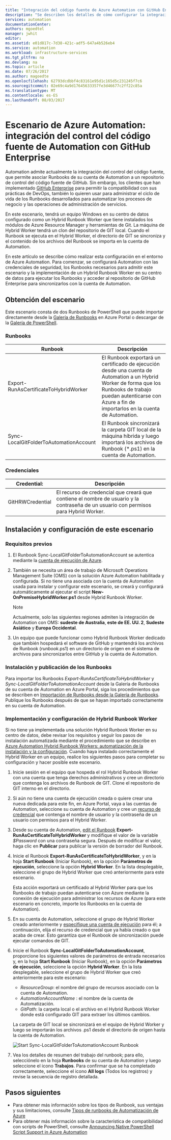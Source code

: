 ```yaml
---
title: "Integración del código fuente de Azure Automation con GitHub Enterprise | Microsoft Docs"
description: "Se describen los detalles de cómo configurar la integración con GitHub Enterprise para el control del código fuente de Runbooks de Automation."
services: automation
documentationCenter: 
authors: mgoedtel
manager: jwhit
editor: 
ms.assetid: e01d817c-7d38-421c-adf5-647a4b526eb4
ms.service: automation
ms.workload: infrastructure-services
ms.tgt_pltfrm: na
ms.devlang: na
ms.topic: article
ms.date: 07/26/2017
ms.author: magoedte
ms.openlocfilehash: 62793dcdbbf4c83161e95d1c165d5c231245f7c6
ms.sourcegitcommit: 02e69c4a9d17645633357fe3d46677c2ff22c85a
ms.translationtype: MT
ms.contentlocale: es-ES
ms.lasthandoff: 08/03/2017
---
```

# <a name="azure-automation-scenario---automation-source-control-integration-with-github-enterprise"></a>Escenario de Azure Automation: integración del control del código fuente de Automation con GitHub Enterprise

Automation admite actualmente la integración del control del código fuente, que permite asociar Runbooks de su cuenta de Automation a un repositorio de control del código fuente de GitHub.  Sin embargo, los clientes que han implementado [GitHub Enterprise](https://enterprise.github.com/home) para permitir la compatibilidad con sus prácticas de DevOps, también lo quieren usar para administrar el ciclo de vida de los Runbooks desarrollados para automatizar los procesos de negocio y las operaciones de administración de servicios.  

En este escenario, tendrá un equipo Windows en su centro de datos configurado como un Hybrid Runbook Worker que tiene instalados los módulos de Azure Resource Manager y herramientas de Git.  La máquina de Hybrid Worker tendrá un clon del repositorio de GIT local.  Cuando el Runbook se ejecuta en el Hybrid Worker, el directorio de GIT se sincroniza y el contenido de los archivos del Runbook se importa en la cuenta de Automation.

En este artículo se describe cómo realizar esta configuración en el entorno de Azure Automation. Para comenzar, se configurará Automation con las credenciales de seguridad, los Runbooks necesarios para admitir este escenario y la implementación de un Hybrid Runbook Worker en su centro de datos para ejecutar los Runbooks y acceder al repositorio de GitHub Enterprise para sincronizarlos con la cuenta de Automation.  


## <a name="getting-the-scenario"></a>Obtención del escenario

Este escenario consta de dos Runbooks de PowerShell que puede importar directamente desde la [Galería de Runbooks](automation-runbook-gallery.md) en Azure Portal o descargar de la [Galería de PowerShell](https://www.powershellgallery.com).

### <a name="runbooks"></a>Runbooks

Runbook | Descripción| 
--------|------------|
Export-RunAsCertificateToHybridWorker | El Runbook exportará un certificado de ejecución desde una cuenta de Automation a un Hybrid Worker de forma que los Runbooks de trabajo puedan autenticarse con Azure a fin de importarlos en la cuenta de Automation.| 
Sync-LocalGitFolderToAutomationAccount | El Runbook sincronizará la carpeta GIT local de la máquina híbrida y luego importará los archivos de Runbook (*.ps1) en la cuenta de Automation.|

### <a name="credentials"></a>Credenciales

Credential: | Descripción|
-----------|------------|
GitHRWCredential | El recurso de credencial que creará que contiene el nombre de usuario y la contraseña de un usuario con permisos para Hybrid Worker.|

## <a name="installing-and-configuring-this-scenario"></a>Instalación y configuración de este escenario

### <a name="prerequisites"></a>Requisitos previos

1. El Runbook Sync-LocalGitFolderToAutomationAccount se autentica mediante la [cuenta de ejecución de Azure](automation-sec-configure-azure-runas-account.md). 

2. También se necesita un área de trabajo de Microsoft Operations Management Suite (OMS) con la solución Azure Automation habilitada y configurada.  Si no tiene una asociada con la cuenta de Automation usada para instalar y configurar este escenario, se creará y configurará automáticamente al ejecutar el script **New-OnPremiseHybridWorker.ps1** desde Hybrid Runbook Worker.        

    > [!NOTE]
    > Actualmente, solo las siguientes regiones admiten la integración de Automation con OMS: **sudeste de Australia**, **este de EE. UU. 2**, **Sudeste Asiático** y **Europa Occidental**. 

3. Un equipo que puede funcionar como Hybrid Runbook Worker dedicado que también hospedará el software de GitHub y mantendrá los archivos de Runbook (*runbook*.ps1) en un directorio de origen en el sistema de archivos para sincronizarlos entre GitHub y la cuenta de Automation.

### <a name="import-and-publish-the-runbooks"></a>Instalación y publicación de los Runbooks

Para importar los Runbooks *Export-RunAsCertificateToHybridWorker* y *Sync-LocalGitFolderToAutomationAccount* desde la Galería de Runbooks de su cuenta de Automation en Azure Portal, siga los procedimientos que se describen en [Importación de Runbooks desde la Galería de Runbooks](automation-runbook-gallery.md#to-import-a-runbook-from-the-runbook-gallery-with-the-azure-portal). Publique los Runbooks después de que se hayan importado correctamente en su cuenta de Automation.

### <a name="deploy-and-configure-hybrid-runbook-worker"></a>Implementación y configuración de Hybrid Runbook Worker

Si no tiene ya implementada una solución Hybrid Runbook Worker en su centro de datos, debe revisar los requisitos y seguir los pasos de instalación automatizada mediante el procedimiento que se describe en [Azure Automation Hybrid Runbook Workers: automatización de la instalación y la configuración](automation-hybrid-runbook-worker.md#automated-deployment).  Cuando haya instalado correctamente el Hybrid Worker en un equipo, realice los siguientes pasos para completar su configuración y hacer posible este escenario.

1. Inicie sesión en el equipo que hospeda el rol Hybrid Runbook Worker con una cuenta que tenga derechos administrativos y cree un directorio que contenga los archivos de Runbook de GIT.  Clone el repositorio de GIT interno en el directorio.
2. Si aún no tiene una cuenta de ejecución creada o quiere crear una nueva dedicada para este fin, en Azure Portal, vaya a las cuentas de Automation, seleccione su cuenta de Automation y cree un [recurso de credencial](automation-credentials.md) que contenga el nombre de usuario y la contraseña de un usuario con permisos para el Hybrid Worker.  
3. Desde su cuenta de Automation, [edit el Runbook](automation-edit-textual-runbook.md) **Export-RunAsCertificateToHybridWorker** y modifique el valor de la variable *$Password* con una contraseña segura.  Después de modificar el valor, haga clic en **Publicar** para publicar la versión de borrador del Runbook. 
5. Inicie el Runbook **Export-RunAsCertificateToHybridWorker**, y en la hoja **Start Runbook** (Iniciar Runbook), en la opción **Parámetros de ejecución**, seleccione la opción **Hybrid Worker**. En la lista desplegable, seleccione el grupo de Hybrid Worker que creó anteriormente para este escenario.  

    Esta acción exportará un certificado al Hybrid Worker para que los Runbooks de trabajo puedan autenticarse con Azure mediante la conexión de ejecución para administrar los recursos de Azure (para este escenario en concreto, importe los Runbooks en la cuenta de Automation).

4. En su cuenta de Automation, seleccione el grupo de Hybrid Worker creado anteriormente y [especifique una cuenta de ejecución](automation-hrw-run-runbooks.md#runas-account) para él; a continuación, elija el recurso de credencial que ya había creado o que acaba de crear.  Esto garantiza que el Runbook de sincronización puede ejecutar comandos de GIT. 
5. Inicie el Runbook **Sync-LocalGitFolderToAutomationAccount**, proporcione los siguientes valores de parámetros de entrada necesarios y, en la hoja **Start Runbook** (Iniciar Runbook), en la opción **Parámetros de ejecución**, seleccione la opción **Hybrid Worker**. En la lista desplegable, seleccione el grupo de Hybrid Worker que creó anteriormente para este escenario:
    * *ResourceGroup*: el nombre del grupo de recursos asociado con la cuenta de Automation.
    * *AutomationAccountName* : el nombre de la cuenta de Automatización.
    * *GitPath*: la carpeta local o el archivo en el Hybrid Runbook Worker donde está configurado GIT para extraer los últimos cambios.

    La carpeta de GIT local se sincronizará en el equipo de Hybrid Worker y luego se importarán los archivos .ps1 desde el directorio de origen hasta la cuenta de Automation.

    ![Start Sync-LocalGitFolderToAutomationAccount Runbook](media/automation-scenario-source-control-integration-with-github-ent/start-runbook-synclocalgitfoldertoautoacct.png)<br>

7. Vea los detalles de resumen del trabajo del runbook; para ello, selecciónelo en la hoja **Runbooks** de su cuenta de Automation y luego seleccione el icono **Trabajos**.  Para confirmar que se ha completado correctamente, seleccione el icono **All logs** (Todos los registros) y revise la secuencia de registro detallada.  

## <a name="next-steps"></a>Pasos siguientes

-  Para obtener más información sobre los tipos de Runbook, sus ventajas y sus limitaciones, consulte [Tipos de runbooks de Automatización de Azure](automation-runbook-types.md)
-  Para obtener más información sobre la característica de compatibilidad con scripts de PowerShell, consulte [Announcing Native PowerShell Script Support in Azure Automation](https://azure.microsoft.com/blog/announcing-powershell-script-support-azure-automation-2/)
